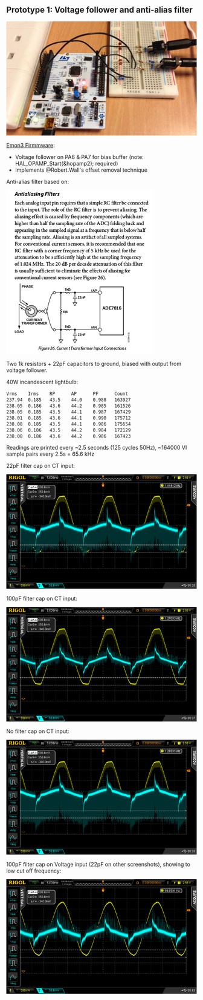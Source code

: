 ## Prototype 1: Voltage follower and anti-alias filter

![prototype1.JPG](../images/prototype1.JPG)

[Emon3 Firmmware](https://github.com/TrystanLea/STM32Dev/tree/master/Emon3):

- Voltage follower on PA6 & PA7 for bias buffer (note: HAL_OPAMP_Start(&hopamp2); required)
- Implements @Robert.Wall's offset removal technique

Anti-alias filter based on: 

![antialias.png](../images/antialias.png)

Two 1k resistors + 22pF capacitors to ground, biased with output from voltage follower.

40W incandescent lightbulb:

    Vrms    Irms    RP      AP      PF      Count
    237.94  0.185   43.5    44.0    0.988   163927
    238.05  0.186   43.6    44.2    0.985   161526
    238.05  0.185   43.5    44.1    0.987   167429
    238.01  0.185   43.6    44.1    0.990   175712
    238.08  0.185   43.5    44.1    0.986   175654
    238.06  0.186   43.5    44.2    0.984   172129
    238.08  0.186   43.6    44.2    0.986   167423

Readings are printed every ~2.5 seconds (125 cycles 50Hz), ~164000 VI sample pairs every 2.5s = 65.6 kHz

22pF filter cap on CT input:

![22pfCT.png](../images/DS/22pfCT.png)

100pF filter cap on CT input:

![100pfCT.png](../images/DS/100pfCT.png)

No filter cap on CT input:

![nocapCT.png](../images/DS/nocapCT.png)

100pF filter cap on Voltage input (22pF on other screenshots), showing to low cut off frequency:

![100pfV.png](../images/DS/100pfV.png)

